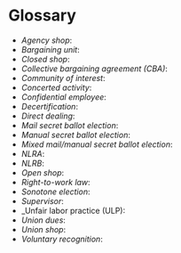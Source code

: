 # Glossary

- _Agency shop_:
- _Bargaining unit_:
- _Closed shop_:
- _Collective bargaining agreement (CBA)_:
- _Community of interest_:
- _Concerted activity_:
- _Confidential employee_:
- _Decertification_:
- _Direct dealing_:
- _Mail secret ballot election_:
- _Manual secret ballot election_:
- _Mixed mail/manual secret ballot election_:
- _NLRA_:
- _NLRB_:
- _Open shop_:
- _Right-to-work law_:
- _Sonotone election_:
- _Supervisor_:
- _Unfair labor practice (ULP):
- _Union dues_:
- _Union shop_:
- _Voluntary recognition_:
